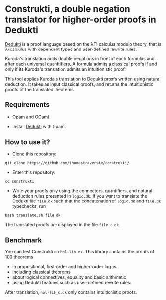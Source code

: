 # Construkti, a double negation translator for higher-order proofs in Dedukti

[Dedukti](https://github.com/Deducteam/Dedukti) is a proof language based on the λΠ-calculus modulo theory, that is λ-calculus with dependent types and user-defined rewrite rules.

Kuroda's translation adds double negations in front of each formulas and after each universal quanftifiers. A formula admits a classical proofs if and only if its Kuroda's translation admits an intuitionistic proof.

This tool applies Kuroda's translation to Dedukti proofs written using natural deduction. It takes as input classical proofs, and returns the intuitionistic proofs of the translated theorems.


## Requirements

- Opam and OCaml

- Install [Dedukti](https://github.com/Deducteam/Dedukti?tab=readme-ov-file#install-with-opam) with Opam.


## How to use it?

- Clone this repository:
```
git clone https://github.com/thomastraversie/construkti/
```

- Enter this repository:
```
cd construkti
```

- Write your proofs only using the connectors, quantifiers, and natural deduction rules presented in `logic.dk`. If you want to translate the Dedukti file `file.dk` such that the concatenation of `logic.dk` and `file.dk` typechecks, run 
```
bash translate.sh file.dk
```
The translated proofs are displayed in the file `file_c.dk`.


## Benchmark

You can test Construkti on `hol-lib.dk`. This library contains the proofs of 100 theorems 
- in propositional, first-order and higher-order logics
- including classical theorems
- about logical connectives, equality and basic arithmetic
- using Dedukti features such as user-defined rewrite rules. 

After translation, `hol-lib_c.dk` only contains intuitionistic proofs.
